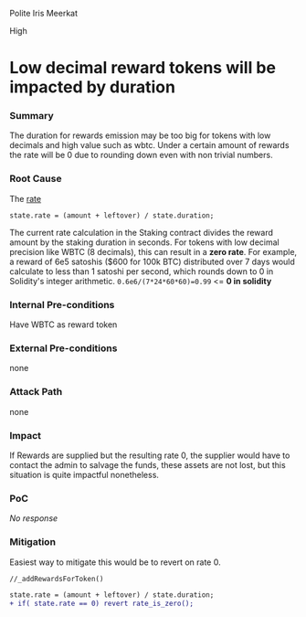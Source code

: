 Polite Iris Meerkat

High

# Low decimal reward tokens will be impacted by duration

### Summary

The duration for rewards emission may be too big for tokens with low decimals and high value such as wbtc. Under a certain amount of rewards the rate will be 0 due to rounding down even with non trivial numbers.

### Root Cause

The [rate](https://github.com/SYMM-IO/token/blob/1d014156b1d9f0ab3259026127b9220eb2da3292/contracts/staking/SymmStaking.sol#L386)

```solidity
state.rate = (amount + leftover) / state.duration;
```
The current rate calculation in the Staking contract divides the reward amount by the staking duration in seconds. 
For tokens with low decimal precision like WBTC (8 decimals), this can result in a **zero rate**. 
For example, a reward of 6e5 satoshis ($600 for 100k BTC) distributed over 7 days would calculate to less than 1 satoshi per second, which rounds down to 0 in Solidity's integer arithmetic.
`0.6e6/(7*24*60*60)=0.99`  <= **0 in solidity**


### Internal Pre-conditions

Have WBTC as reward token 


### External Pre-conditions

none

### Attack Path

none

### Impact

If Rewards are supplied but the resulting rate 0, the supplier would have to contact the admin to salvage the funds, these assets are not lost, but this situation is quite impactful nonetheless.

### PoC

_No response_

### Mitigation

Easiest way to mitigate this would be to revert on rate 0.

```diff
//_addRewardsForToken()

state.rate = (amount + leftover) / state.duration;
+ if( state.rate == 0) revert rate_is_zero();
```